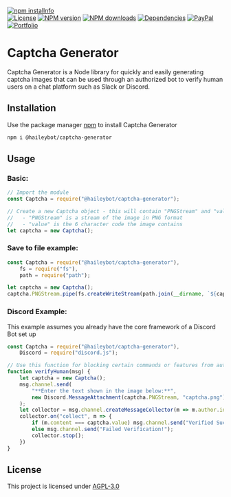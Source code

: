 <a href="https://nodei.co/npm/@haileybot/captcha-generator/"><img src="https://nodei.co/npm/@haileybot/captcha-generator.png?downloads=true&downloadRank=true&stars=true" alt="npm installnfo" /></a>
<br>
<a href="https://github.com/HaileyBot/captcha-generator/blob/master/LICENSE"><img src="https://img.shields.io/github/license/HaileyBot/captcha-generator?color=d32" alt="License" /></a>
<a href="https://www.npmjs.com/package/@haileybot/captcha-generator"><img src="https://img.shields.io/npm/v/@haileybot/captcha-generator.svg?maxAge=3600&color=d52" alt="NPM version" /></a>
<a href="https://www.npmjs.com/package/@haileybot/captcha-generator"><img src="https://img.shields.io/npm/dt/@haileybot/captcha-generator.svg?maxAge=3600&color=db0" alt="NPM downloads" /></a>
<a href="https://david-dm.org/HaileyBot/captcha-generator"><img src="https://img.shields.io/david/HaileyBot/captcha-generator.svg?maxAge=3600&color=2c1" alt="Dependencies" /></a>
<a href="https://donate.haileybot.com"><img src="https://img.shields.io/badge/donate-paypal-13e" alt="PayPal" /></a>
<a href="https://cheesits456.dev"><img src="https://img.shields.io/badge/-view%20portfolio-blueviolet" alt="Portfolio" /></a>



# Captcha Generator

Captcha Generator is a Node library for quickly and easily generating captcha images that can be used through an authorized bot to verify human users on a chat platform such as Slack or Discord.

## Installation

Use the package manager [npm](https://www.npmjs.com/) to install Captcha Generator

```bash
npm i @haileybot/captcha-generator
```

## Usage

### Basic:

```js
// Import the module
const Captcha = require("@haileybot/captcha-generator");

// Create a new Captcha object - this will contain "PNGStream" and "value".
//   - "PNGStream" is a stream of the image in PNG format
//   - "value" is the 6 character code the image contains
let captcha = new Captcha();
```

### Save to file example:

```js
const Captcha = require("@haileybot/captcha-generator"),
	fs = require("fs"),
	path = require("path");

let captcha = new Captcha();
captcha.PNGStream.pipe(fs.createWriteStream(path.join(__dirname, `${captcha.value}.png`)));

```

### Discord Example:
This example assumes you already have the core framework of a Discord Bot set up

```js
const Captcha = require("@haileybot/captcha-generator"),
	Discord = require("discord.js");

// Use this function for blocking certain commands or features from automated self-bots
function verifyHuman(msg) {
	let captcha = new Captcha();
	msg.channel.send(
		"**Enter the text shown in the image below:**",
		new Discord.MessageAttachment(captcha.PNGStream, "captcha.png")
	);
	let collector = msg.channel.createMessageCollector(m => m.author.id === msg.author.id);
	collector.on("collect", m => {
		if (m.content === captcha.value) msg.channel.send("Verified Successfully!");
		else msg.channel.send("Failed Verification!");
		collector.stop();
	})
}

```

## License
This project is licensed under [AGPL-3.0](https://github.com/HaileyBot/captcha-generator/blob/master/LICENSE)
